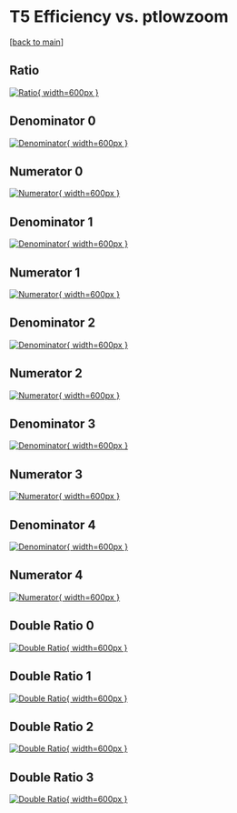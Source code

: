 # T5 Efficiency vs. ptlowzoom

[[back to main](./)]



## Ratio

[![Ratio](../mtv/var/T5_xtr_0_0_eff_ptlowzoom.png){ width=600px }](../mtv/var/T5_xtr_0_0_eff_ptlowzoom.pdf)

## Denominator 0

[![Denominator](../mtv/den/T5_xtr_0_0_eff_ptlowzoom_den0.png){ width=600px }](../mtv/den/T5_xtr_0_0_eff_ptlowzoom_den0.pdf)

## Numerator 0

[![Numerator](../mtv/num/T5_xtr_0_0_eff_ptlowzoom_num0.png){ width=600px }](../mtv/num/T5_xtr_0_0_eff_ptlowzoom_num0.pdf)

## Denominator 1

[![Denominator](../mtv/den/T5_xtr_0_0_eff_ptlowzoom_den1.png){ width=600px }](../mtv/den/T5_xtr_0_0_eff_ptlowzoom_den1.pdf)

## Numerator 1

[![Numerator](../mtv/num/T5_xtr_0_0_eff_ptlowzoom_num1.png){ width=600px }](../mtv/num/T5_xtr_0_0_eff_ptlowzoom_num1.pdf)

## Denominator 2

[![Denominator](../mtv/den/T5_xtr_0_0_eff_ptlowzoom_den2.png){ width=600px }](../mtv/den/T5_xtr_0_0_eff_ptlowzoom_den2.pdf)

## Numerator 2

[![Numerator](../mtv/num/T5_xtr_0_0_eff_ptlowzoom_num2.png){ width=600px }](../mtv/num/T5_xtr_0_0_eff_ptlowzoom_num2.pdf)

## Denominator 3

[![Denominator](../mtv/den/T5_xtr_0_0_eff_ptlowzoom_den3.png){ width=600px }](../mtv/den/T5_xtr_0_0_eff_ptlowzoom_den3.pdf)

## Numerator 3

[![Numerator](../mtv/num/T5_xtr_0_0_eff_ptlowzoom_num3.png){ width=600px }](../mtv/num/T5_xtr_0_0_eff_ptlowzoom_num3.pdf)

## Denominator 4

[![Denominator](../mtv/den/T5_xtr_0_0_eff_ptlowzoom_den4.png){ width=600px }](../mtv/den/T5_xtr_0_0_eff_ptlowzoom_den4.pdf)

## Numerator 4

[![Numerator](../mtv/num/T5_xtr_0_0_eff_ptlowzoom_num4.png){ width=600px }](../mtv/num/T5_xtr_0_0_eff_ptlowzoom_num4.pdf)

## Double Ratio 0

[![Double Ratio](../mtv/ratio/T5_xtr_0_0_eff_ptlowzoom_ratio0.png){ width=600px }](../mtv/ratio/T5_xtr_0_0_eff_ptlowzoom_ratio0.pdf)

## Double Ratio 1

[![Double Ratio](../mtv/ratio/T5_xtr_0_0_eff_ptlowzoom_ratio1.png){ width=600px }](../mtv/ratio/T5_xtr_0_0_eff_ptlowzoom_ratio1.pdf)

## Double Ratio 2

[![Double Ratio](../mtv/ratio/T5_xtr_0_0_eff_ptlowzoom_ratio2.png){ width=600px }](../mtv/ratio/T5_xtr_0_0_eff_ptlowzoom_ratio2.pdf)

## Double Ratio 3

[![Double Ratio](../mtv/ratio/T5_xtr_0_0_eff_ptlowzoom_ratio3.png){ width=600px }](../mtv/ratio/T5_xtr_0_0_eff_ptlowzoom_ratio3.pdf)

